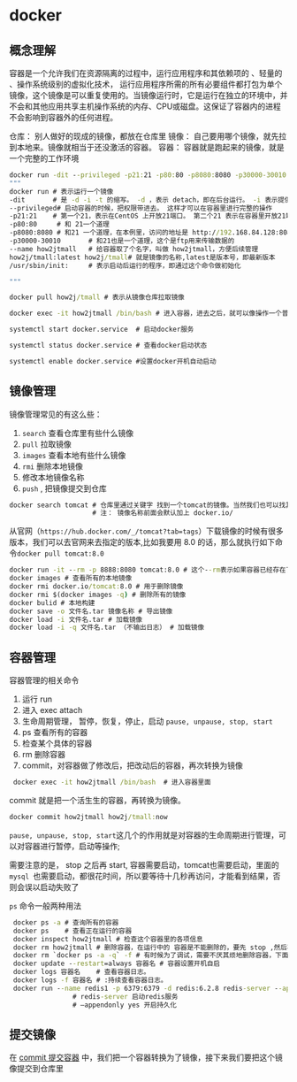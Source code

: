 # docker 

## 概念理解

容器是一个允许我们在资源隔离的过程中，运行应用程序和其依赖项的 、轻量的 、操作系统级别的虚拟化技术， 运行应用程序所需的所有必要组件都打包为单个镜像，这个镜像是可以重复使用的。当镜像运行时，它是运行在独立的环境中，并不会和其他应用共享主机操作系统的内存、CPU或磁盘。这保证了容器内的进程不会影响到容器外的任何进程。

仓库： 别人做好的现成的镜像，都放在仓库里
镜像： 自己要用哪个镜像，就先拉到本地来。镜像就相当于还没激活的容器。
容器： 容器就是跑起来的镜像，就是一个完整的工作环境

```cmd
docker run -dit --privileged -p21:21 -p80:80 -p8080:8080 -p30000-30010:30000-30010 --name how2jtmall how2j/tmall:latest /usr/sbin/init
"""
docker run # 表示运行一个镜像
-dit       # 是 -d -i -t 的缩写。 -d ，表示 detach，即在后台运行。 -i 表示提供交互接口，这样才 				可以通过 docker 和 跑起来的操作系统交互。 -t 表示提供一个 tty (伪终端)，与 -i 配合			  就可以通过 ssh 工具连接到 这个容器里面去了
--privileged# 启动容器的时候，把权限带进去。 这样才可以在容器里进行完整的操作
-p21:21    # 第一个21，表示在CentOS 上开放21端口。 第二个21 表示在容器里开放21端口。 这样当访问	           	  CentOS 的21端口的时候，就会间接地访问到容器里了
-p80:80    	# 和 21一个道理
-p8080:8080 # 和21 一个道理，在本例里，访问的地址是 http://192.168.84.128:8080/tmall/， 这个 				192.168.84.128 是CentOS 的ip地址，8080是 CentOS 的端口，但是通过-p8080:8080 				这么一映射，就访问到容器里的8080端口上的 tomcat了
-p30000-30010 		# 和21也是一个道理，这个是ftp用来传输数据的
--name how2jtmall 	# 给容器取了个名字，叫做 how2jtmall，方便后续管理
how2j/tmall:latest how2j/tmall# 就是镜像的名称,latest是版本号，即最新版本
/usr/sbin/init: 	# 表示启动后运行的程序，即通过这个命令做初始化

"""

docker pull how2j/tmall # 表示从镜像仓库拉取镜像

docker exec -it how2jtmall /bin/bash # 进入容器，进去之后，就可以像操作一个普通linux那样操作

systemctl start docker.service 	# 启动docker服务

systemctl status docker.service # 查看docker启动状态

systemctl enable docker.service #设置docker开机自动启动
```

## 镜像管理

镜像管理常见的有这么些：

1. `search` 查看仓库里有些什么镜像
2. `pull` 拉取镜像
3. `images` 查看本地有些什么镜像
4. `rmi` 删除本地镜像
5. 修改本地镜像名称
6. `push` , 把镜像提交到仓库

```cmd
docker search tomcat # 仓库里通过关键字 找到一个tomcat的镜像。当然我们也可以找其他常见的，如 	                       mysql,nginx 等等。
                     # 注： 镜像名称前面会默认加上 docker.io/
```

从官网（`https://hub.docker.com/_/tomcat?tab=tags`）下载镜像的时候有很多版本，我们可以去官网来去指定的版本,比如我要用 8.0 的话，那么就执行如下命令`docker pull tomcat:8.0`

```cmd
docker run -it --rm -p 8888:8080 tomcat:8.0 # 这个--rm表示如果容器已经存在了，自动删除容器
docker images # 查看所有的本地镜像
docker rmi docker.io/tomcat:8.0 # 用于删除镜像
docker rmi $(docker images -q) # 删除所有的镜像
docker bulid # 本地构建
docker save -o 文件名.tar 镜像名称 # 导出镜像
docker load -i 文件名.tar # 加载镜像
docker load -i -q 文件名.tar （不输出日志） # 加载镜像
```

## 容器管理

容器管理的相关命令

 1. 运行 run
  2. 进入 exec attach
  3. 生命周期管理， 暂停，恢复，停止，启动 `pause, unpause, stop, start`
  4.  ps 查看所有的容器
  5. 检查某个具体的容器
  6. rm 删除容器
  7. commit，对容器做了修改后，把改动后的容器，再次转换为镜像

```cmd
 docker exec -it how2jtmall /bin/bash  # 进入容器里面
```

commit 就是把一个活生生的容器，再转换为镜像。

```cmd
docker commit how2jtmall how2j/tmall:now
```

 `pause, unpause, stop, start`这几个的作用就是对容器的生命周期进行管理，可以对容器进行暂停，启动等操作;

需要注意的是， stop 之后再 start, 容器需要启动，tomcat也需要启动，里面的`mysql `也需要启动，都很花时间，所以要等待十几秒再访问，才能看到结果，否则会误以启动失败了

`ps` 命令一般两种用法

```cmd
 docker ps -a # 查询所有的容器 
 docker ps    # 查看正在运行的容器
 docker inspect how2jtmall # 检查这个容器里的各项信息
 docker rm how2jtmall # 删除容器，在运行中的 容器是不能删除的，要先 stop ,然后再删除。
 docker rm `docker ps -a -q` -f # 有时候为了调试，需要不厌其烦地删除容器，下面这句话就会自动删                                	除所有容器啦
 docker update --restart=always 容器名 # 容器设置开机自启
 docker logs 容器名 	# 查看容器日志。
 docker logs -f 容器名 # :持续查看容器日志。
 docker run --name redis1 -p 6379:6379 -d redis:6.2.8 redis-server --appendonly yes
 				# redis-server 启动redis服务
 				# –appendonly yes 开启持久化
```

## 提交镜像

在 [commit 提交容器](https://how2j.cn/k/docker/docker-container/2011.html#step9121) 中，我们把一个容器转换为了镜像，接下来我们要把这个镜像提交到仓库里

